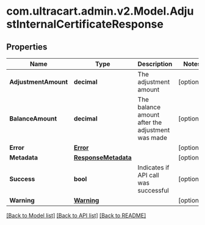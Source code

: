 
# com.ultracart.admin.v2.Model.AdjustInternalCertificateResponse

## Properties

Name | Type | Description | Notes
------------ | ------------- | ------------- | -------------
**AdjustmentAmount** | **decimal** | The adjustment amount | [optional] 
**BalanceAmount** | **decimal** | The balance amount after the adjustment was made | [optional] 
**Error** | [**Error**](Error.md) |  | [optional] 
**Metadata** | [**ResponseMetadata**](ResponseMetadata.md) |  | [optional] 
**Success** | **bool** | Indicates if API call was successful | [optional] 
**Warning** | [**Warning**](Warning.md) |  | [optional] 

[[Back to Model list]](../README.md#documentation-for-models)
[[Back to API list]](../README.md#documentation-for-api-endpoints)
[[Back to README]](../README.md)

